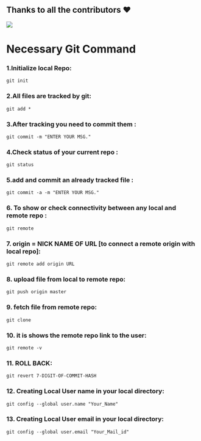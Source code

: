 ## Thanks to all the contributors ❤️
<a href = "https://github.com/kunal-kushwaha/DSA-Bootcamp-Java/graphs/contributors">
  <img src = "https://contrib.rocks/image?repo=SUVENDUC789/Necessary-Git-Command"/>
</a>

# Necessary Git Command

### 1.Initialize local Repo:
```terminal
git init
```
### 2.All files are tracked by git:
```terminal
git add *
```

### 3.After tracking you need to commit them :
```terminal
git commit -m "ENTER YOUR MSG."
```

### 4.Check status of your current repo :
```terminal
git status
```

### 5.add and commit an already tracked file :
```terminal
git commit -a -m "ENTER YOUR MSG."
```

### 6. To show or check connectivity between any local and remote repo :
```terminal
git remote
```

### 7. origin = NICK NAME OF URL [to connect a remote origin with local repo]:
```terminal
git remote add origin URL
```

### 8. upload file from local to remote repo:
```terminal
git push origin master
```

### 9. fetch file from remote repo:
```terminal
git clone
```

### 10. it is shows the remote repo link to the user:
```terminal
git remote -v
```

### 11. ROLL BACK:
```terminal
git revert 7-DIGIT-OF-COMMIT-HASH
```

### 12. Creating Local User name in your local directory:
```terminal
git config --global user.name "Your_Name"
```

### 13. Creating Local User email in your local directory:
```terminal
git config --global user.email "Your_Mail_id"
```
